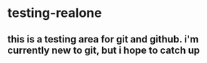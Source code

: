  # testing-realone

## this is a testing area for git and github. i'm currently new to git, but i hope to catch up

